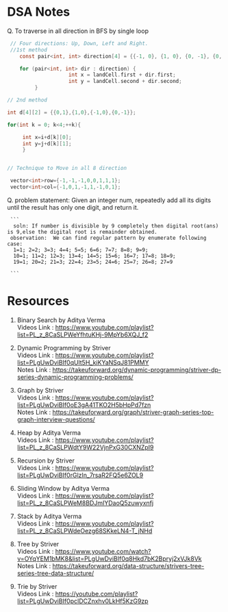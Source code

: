  # DSA Notes 
 
 Q. To traverse in all direction in BFS by single loop
```c
 // Four directions: Up, Down, Left and Right.
 //1st method
    const pair<int, int> direction[4] = {{-1, 0}, {1, 0}, {0, -1}, {0, 1}};

    for (pair<int, int> dir : direction) {
                    int x = landCell.first + dir.first;
                    int y = landCell.second + dir.second;
         }

// 2nd method 

int d[4][2] = {{0,1},{1,0},{-1,0},{0,-1}};

for(int k = 0; k<4;++k){

     int x=i+d[k][0];
     int y=j+d[k][1];
     }


// Technique to Move in all 8 direction

 vector<int>row={-1,-1,-1,0,0,1,1,1};
 vector<int>col={-1,0,1,-1,1,-1,0,1};
 ```

 Q. problem statement: Given an integer num, repeatedly add all its digits until the result has only one digit, and return it.

     ```
      soln: If number is divisible by 9 completely then digital root(ans) is 9,else the digital root is remainder obtained.
     observation:  We can find regular pattern by enumerate following case:
      1=1; 2=2; 3=3; 4=4; 5=5; 6=6; 7=7; 8=8; 9=9;
      10=1; 11=2; 12=3; 13=4; 14=5; 15=6; 16=7; 17=8; 18=9;
      19=1; 20=2; 21=3; 22=4; 23=5; 24=6; 25=7; 26=8; 27=9   

     ```






# Resources


1. Binary Search by Aditya Verma <br/>
    Videos Link : https://www.youtube.com/playlist?list=PL_z_8CaSLPWeYfhtuKHj-9MpYb6XQJ_f2

2. Dynamic Programming by Striver <br/>
    Videos Link : https://www.youtube.com/playlist?list=PLgUwDviBIf0qUlt5H_kiKYaNSqJ81PMMY <br/>
    Notes Link : https://takeuforward.org/dynamic-programming/striver-dp-series-dynamic-programming-problems/

3. Graph by Striver <br/>
    Videos Link : https://www.youtube.com/playlist?list=PLgUwDviBIf0oE3gA41TKO2H5bHpPd7fzn <br/>
    Notes Link : https://takeuforward.org/graph/striver-graph-series-top-graph-interview-questions/

4. Heap by Aditya Verma <br/>
    Videos Link : https://www.youtube.com/playlist?list=PL_z_8CaSLPWdtY9W22VjnPxG30CXNZpI9

5. Recursion by Striver <br/>
    Videos Link : https://www.youtube.com/playlist?list=PLgUwDviBIf0rGlzIn_7rsaR2FQ5e6ZOL9

6. Sliding Window by Aditya Verma <br/>
    Videos Link : https://www.youtube.com/playlist?list=PL_z_8CaSLPWeM8BDJmIYDaoQ5zuwyxnfj

7. Stack by Aditya Verma <br/>
    Videos Link : https://www.youtube.com/playlist?list=PL_z_8CaSLPWdeOezg68SKkeLN4-T_jNHd

8. Tree by Striver <br/>
    Videos Link : https://www.youtube.com/watch?v=OYqYEM1bMK8&list=PLgUwDviBIf0q8Hkd7bK2Bpryj2xVJk8Vk <br/>
    Notes Link : https://takeuforward.org/data-structure/strivers-tree-series-tree-data-structure/

9. Trie by Striver <br/>
    Videos Link : https://youtube.com/playlist?list=PLgUwDviBIf0pcIDCZnxhv0LkHf5KzG9zp

